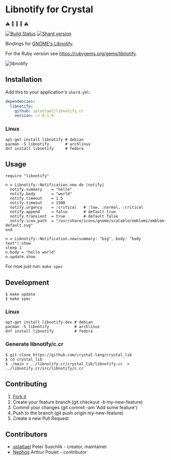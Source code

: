 # Libnotify for Crystal

:warning: :construction: :construction: :construction: :warning:

[![Build Status](https://travis-ci.org/splattael/libnotify.cr.svg?branch=master)](https://travis-ci.org/splattael/libnotify.cr)
[![Shard version](https://img.shields.io/badge/libnotify.cr-v0.1.0-orange.svg)](http://crystalshards.xyz/?filter=libnotify)

Bindings for [GNOME's Libnotify](https://developer.gnome.org/libnotify/).

For the Ruby version see https://rubygems.org/gems/libnotify.

![libnotify](https://github.com/splattael/libnotify.cr/raw/master/images/screenshot-gnome3.png)

## Installation

Add this to your application's `shard.yml`:

```yaml
dependencies:
  libnotify:
    github: splattael/libnotify.cr
    version: ~> 0.1.0
```

### Linux

```
apt-get install libnotify # debian
pacman -S libnotify       # archlinux
dnf install libnotify     # fedora
```


## Usage

```crystal
require "libnotify"

n = Libnotify::Notification.new do |notify|
  notify.summary    = "hello"
  notify.body       = "world"
  notify.timeout    = 1.5
  notify.timeout    = 1500
  notify.urgency    = :critical   # :low, :normal, :critical
  notify.append     = false       # default true
  notify.transient  = true        # default false
  notify.icon_path  = "/usr/share/icons/gnome/scalable/emblems/emblem-default.svg"
end

n = Libnotify::Notification.new(summary: "big", body: "body text").show
sleep 1
n.body = "hello world"
n.update.show
```

For now just run: `make spec`


## Development

```
$ make update
$ make spec
```

### Linux

```
apt-get install libnotify-dev # debian
pacman -S libnotify           # archlinux
dnf install libnotify         # fedora
```

### Generate libnotify/c.cr

```
$ git clone https://github.com/crystal-lang/crystal_lib
$ cd crystal_lib
$ ./main < ../libnotify.cr/crystal_lib/libnotify.cr  > ../libnotify.cr/src/libnotify/c.cr
```


## Contributing

1. [Fork it](https://github.com/splattael/libnotify.cr/fork)
2. Create your feature branch (git checkout -b my-new-feature)
3. Commit your changes (git commit -am 'Add some feature')
4. Push to the branch (git push origin my-new-feature)
5. Create a new Pull Request

## Contributors

- [splattael](https://github.com/splattael) Peter Suschlik - creator, maintainer
- [Nephos](https://github.com/Nephos) Arthur Poulet - contributor
